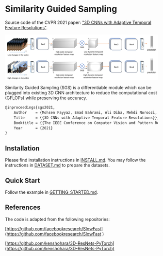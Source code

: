 # Similarity Guided Sampling

Source code of the CVPR 2021 paper: ["3D CNNs with Adaptive Temporal Feature Resolutions"](https://arxiv.org/pdf/2011.08652.pdf).

![Similarity Guided Sampling](SGS_Teaser.png)

Similarity Guided Sampling (SGS) is a differentiable module which can be plugged into existing 3D CNN architecture to reduce the computational cost (GFLOPs) while preserving the accuracy.

```latex
@inproceedings{sgs2021,
    Author    = {Mohsen Fayyaz, Emad Bahrami, Ali Diba, Mehdi Noroozi, Ehsan Adeli, Luc Van Gool, Juergen Gall},
    Title     = {{3D CNNs with Adaptive Temporal Feature Resolutions}},
    Booktitle = {{The IEEE Conference on Computer Vision and Pattern Recognition (CVPR) }},
    Year      = {2021}
}
```

## Installation

Please find installation instructions in [INSTALL.md](INSTALL.md). You may follow the instructions in [DATASET.md](sgs/datasets/DATASET.md) to prepare the datasets.

## Quick Start

Follow the example in [GETTING_STARTED.md](GETTING_STARTED.md).



## References
The code is adapted from the following repositories:

[https://github.com/facebookresearch/SlowFast](https://github.com/facebookresearch/SlowFast )

[https://github.com/kenshohara/3D-ResNets-PyTorch](https://github.com/kenshohara/3D-ResNets-PyTorch)
